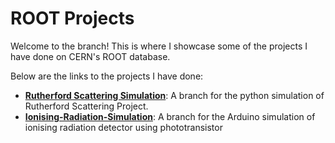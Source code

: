 # ROOT Projects

Welcome to the branch! This is where I showcase some of the projects I have done on CERN's ROOT database.



Below are the links to the projects I have done:

- **[Rutherford Scattering Simulation](https://github.com/Kasturi-Nirmalan/Projects/tree/Rutherford-Scattering-Simulation)**: A branch for the python simulation of Rutherford Scattering Project.
- **[Ionising-Radiation-Simulation](https://github.com/Kasturi-Nirmalan/Projects/tree/Ionising-Radiation-Simulation)**: A branch for the Arduino simulation of ionising radiation detector using phototransistor
